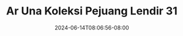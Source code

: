 --- 
title: "Ar Una  Koleksi Pejuang Lendir 31"
description: "video  video bokep Ar Una  Koleksi Pejuang Lendir 31 gratis full new"
date: 2024-06-14T08:06:56-08:00
file_code: "ed86cpsux9c9"
draft: false
cover: "iz6y4xr7zi1r0emp.jpg"
tags: ["Una", "Koleksi", "Pejuang", "Lendir", "bokep-indo", "bokep-viral", "bokep-ig"]
length: 13
fld_id: "1235331"
foldername: "Ar una"
categories: ["Ar una"]
views: 42
---